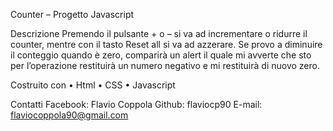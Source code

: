 Counter – Progetto Javascript
 

Descrizione
Premendo il pulsante + o – si va ad incrementare o ridurre il counter, mentre con il tasto Reset all si va ad azzerare. 
Se provo a diminuire il conteggio quando è zero, comparirà un alert il quale mi avverte che sto per l’operazione restituirà un numero negativo e mi restituirà di nuovo zero.

Costruito con 
•	Html
•	CSS
•	Javascript

Contatti
Facebook: Flavio Coppola
Github: flaviocp90
E-mail: flaviocoppola90@gmail.com
